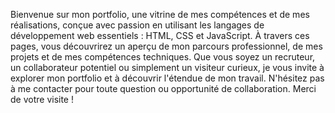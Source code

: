 Bienvenue sur mon portfolio, une vitrine de mes compétences et de mes réalisations, conçue avec passion en utilisant les langages de développement web essentiels : HTML, CSS et JavaScript.
À travers ces pages, vous découvrirez un aperçu de mon parcours professionnel, de mes projets et de mes compétences techniques.
Que vous soyez un recruteur, un collaborateur potentiel ou simplement un visiteur curieux, je vous invite à explorer mon portfolio et à découvrir l'étendue de mon travail. N'hésitez pas à me contacter pour toute question ou opportunité de collaboration. Merci de votre visite !
